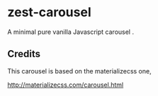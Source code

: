 # zest-carousel
A minimal pure vanilla Javascript carousel .


## Credits

This carousel is based on the materializecss one,

http://materializecss.com/carousel.html
